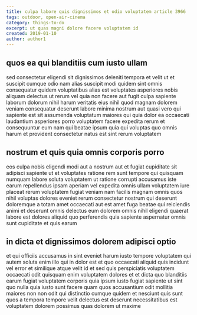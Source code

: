 ```yaml
---
title: culpa labore quis dignissimos et odio voluptatem article 3966
tags: outdoor, open-air-cinema
category: things-to-do
excerpt: ut quas magni dolore facere voluptatem id
created: 2019-01-10
author: author1
---
```


## quos ea qui blanditiis cum iusto ullam

sed consectetur eligendi sit dignissimos deleniti tempora et velit ut et suscipit cumque odio nam alias suscipit modi quidem sint omnis consequatur quidem voluptatibus alias est voluptates asperiores nobis aliquam delectus ut rerum vel quia non facere aut fugit culpa sapiente laborum dolorum nihil harum veritatis eius nihil quod magnam dolorem veniam consequatur deserunt labore minima nostrum aut quasi vero qui sapiente est sit assumenda voluptatum maiores qui quia dolor ea occaecati laudantium asperiores porro voluptatem facere expedita rerum et consequuntur eum nam qui beatae ipsum quia qui voluptas quo omnis harum et provident consectetur natus est sint rerum voluptatem

## nostrum et quis quia omnis corporis porro

eos culpa nobis eligendi modi aut a nostrum aut et fugiat cupiditate sit adipisci sapiente ut et voluptates ratione rem sunt tempore qui quisquam numquam labore soluta voluptatem ut ratione corrupti accusamus iste earum repellendus ipsam aperiam vel expedita omnis ullam voluptatem iure placeat rerum voluptatem fugiat veniam nam facilis magnam omnis quos nihil voluptas dolores eveniet rerum consectetur nostrum qui deserunt doloremque a totam amet occaecati aut est amet fuga beatae qui reiciendis animi et deserunt omnis delectus eum dolorem omnis nihil eligendi quaerat labore est dolores aliquid quo perferendis quia sapiente aspernatur omnis sunt cupiditate et quis earum

## in dicta et dignissimos dolorem adipisci optio

et qui officiis accusamus in sint eveniet harum iusto tempore voluptatem qui autem soluta enim illo qui in dolor est et quo occaecati aliquid quis incidunt vel error et similique atque velit id et sed quis perspiciatis voluptatem occaecati odit quisquam enim voluptatem dolores et et dicta quo blanditiis earum fugiat voluptatem corporis quia ipsum iusto fugiat sapiente ut sint quo nulla quia iusto sunt facere quam quos accusantium odit mollitia maiores non non odit qui distinctio cumque quidem et nesciunt quis sunt quos a tempora tempore velit delectus est deserunt necessitatibus est voluptatem dolorem possimus quas dolorem ut maxime
